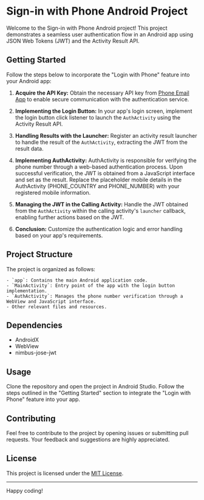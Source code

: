 # Sign-in with Phone Android Project

Welcome to the Sign-in with Phone Android project! This project demonstrates a seamless user authentication flow in an Android app using JSON Web Tokens (JWT) and the Activity Result API.

## Getting Started

Follow the steps below to incorporate the "Login with Phone" feature into your Android app:

1. **Acquire the API Key:**
   Obtain the necessary API key from [Phone Email App](https://play.google.com/store/apps/details?id=email.phone.app)  to enable secure communication with the authentication service.

2. **Implementing the Login Button:**
   In your app's login screen, implement the login button click listener to launch the `AuthActivity` using the Activity Result API.

3. **Handling Results with the Launcher:**
   Register an activity result launcher to handle the result of the `AuthActivity`, extracting the JWT from the result data.

4. **Implementing AuthActivity:**
   AuthActivity is responsible for verifying the phone number through a web-based authentication process. Upon successful verification, the JWT is obtained from a JavaScript interface and set as the result.
   Replace the placeholder mobile details in the AuthActivity (PHONE_COUNTRY and PHONE_NUMBER) with your registered mobile information.

6. **Managing the JWT in the Calling Activity:**
   Handle the JWT obtained from the `AuthActivity` within the calling activity's `launcher` callback, enabling further actions based on the JWT.

7. **Conclusion:**
   Customize the authentication logic and error handling based on your app's requirements.

## Project Structure

The project is organized as follows:

    - `app`: Contains the main Android application code.
    - `MainActivity`: Entry point of the app with the login button implementation.
    - `AuthActivity`: Manages the phone number verification through a WebView and JavaScript interface.
    - Other relevant files and resources.

## Dependencies

- AndroidX
- WebView
- nimbus-jose-jwt

## Usage

Clone the repository and open the project in Android Studio. Follow the steps outlined in the "Getting Started" section to integrate the "Login with Phone" feature into your app.

## Contributing

Feel free to contribute to the project by opening issues or submitting pull requests. Your feedback and suggestions are highly appreciated.

## License

This project is licensed under the [MIT License](LICENSE).

---

Happy coding!

